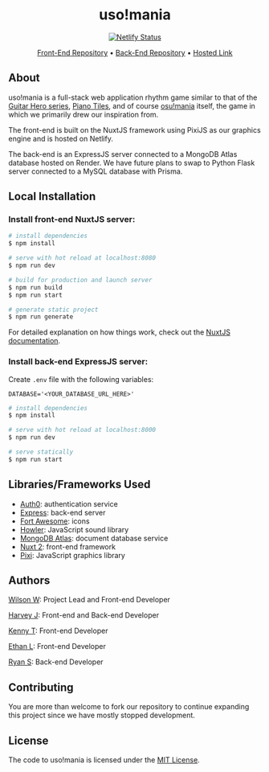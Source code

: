 <div align="center">

# uso!mania

[![Netlify Status](https://api.netlify.com/api/v1/badges/635bea7d-9ac4-4ddf-a718-6b96e40d06a4/deploy-status)](https://app.netlify.com/sites/uso-mania/deploys)

[Front-End Repository](https://github.com/wilsonw13/uso-mania-frontend) • [Back-End Repository](https://github.com/wilsonw13/uso-mania-backend) • [Hosted Link](https://uso-mania.netlify.app/)

</div>

## About

uso!mania is a full-stack web application rhythm game similar to that of the [Guitar Hero series](https://en.wikipedia.org/wiki/Guitar_Hero), [Piano Tiles](https://en.wikipedia.org/wiki/Piano_Tiles), and of course [osu!mania](https://osu.ppy.sh/home) itself, the game in which we primarily drew our inspiration from. 

The front-end is built on the NuxtJS framework using PixiJS as our graphics engine and is hosted on Netlify.

The back-end is an ExpressJS server connected to a MongoDB Atlas database hosted on Render. We have future plans to swap to Python Flask server connected to a MySQL database with Prisma.

## Local Installation

### Install front-end NuxtJS server:

```bash
# install dependencies
$ npm install

# serve with hot reload at localhost:8080
$ npm run dev

# build for production and launch server
$ npm run build
$ npm run start

# generate static project
$ npm run generate
```

For detailed explanation on how things work, check out the [NuxtJS documentation](https://nuxtjs.org).

### Install back-end ExpressJS server:

Create `.env` file with the following variables:

```
DATABASE='<YOUR_DATABASE_URL_HERE>'
```

```bash
# install dependencies
$ npm install

# serve with hot reload at localhost:8000
$ npm run dev

# serve statically
$ npm run start
```

## Libraries/Frameworks Used

* [Auth0](https://auth0.com/): authentication service
* [Express](https://expressjs.com/): back-end server
* [Fort Awesome](https://fortawesome.com/): icons
* [Howler](https://howlerjs.com/): JavaScript sound library
* [MongoDB Atlas](https://www.mongodb.com/atlas/database): document database service
* [Nuxt 2](https://nuxtjs.org/): front-end framework
* [Pixi](https://pixijs.com/): JavaScript graphics library

## Authors

[Wilson W](https://github.com/wilsonw13): Project Lead and Front-end Developer

[Harvey J](https://github.com/harveyj123): Front-end and Back-end Developer

[Kenny T](https://github.com/kentng01): Front-end Developer

[Ethan L](https://github.com/ethanl66): Front-end Developer

[Ryan S](https://github.com/ryan-sliger): Back-end Developer

## Contributing

You are more than welcome to fork our repository to continue expanding this project since we have mostly stopped development.

## License

The code to uso!mania is licensed under the [MIT License](LICENCE).